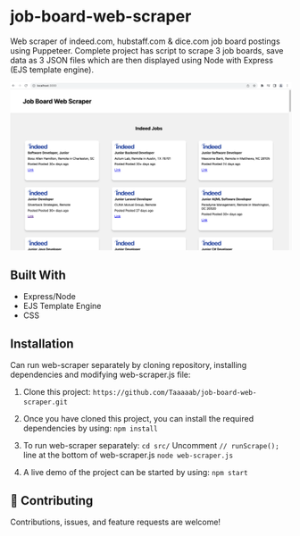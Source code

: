 # job-board-web-scraper

Web scraper of indeed.com, hubstaff.com & dice.com job board postings using Puppeteer. Complete project has script to scrape 3 job boards, save data as 3 JSON files which are then displayed using Node with Express (EJS template engine).

![Alt text](https://github.com/Taaaaab/personal-portfolio/blob/main/photos/job-board.png?raw=true "Screenshot")

## Built With

- Express/Node
- EJS Template Engine
- CSS

## Installation

Can run web-scraper separately by cloning repository, installing dependencies and modifying web-scraper.js file:

1. Clone this project:
   `https://github.com/Taaaaab/job-board-web-scraper.git`

2. Once you have cloned this project, you can install the required dependencies by using:
   `npm install`

3. To run web-scraper separately:
   `cd src/`
   Uncomment `// runScrape();` line at the bottom of web-scraper.js
   `node web-scraper.js`

4. A live demo of the project can be started by using:
   `npm start`

## 🤝 Contributing

Contributions, issues, and feature requests are welcome!
